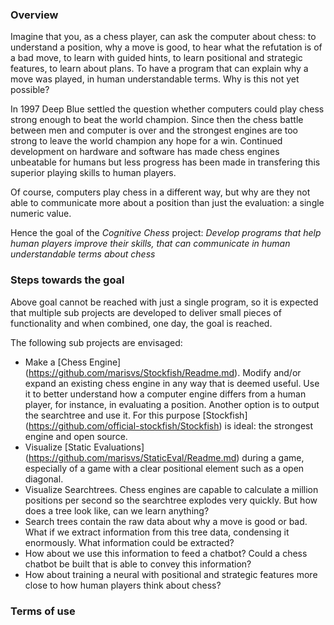 ### Overview

Imagine that you, as a chess player, can ask the computer about chess: to understand a position, why a move is good, to hear what the refutation is of a bad move, to learn with guided hints, to learn positional and strategic features, to learn about plans. To have a program that can explain why a move was played, in human understandable terms. Why is this not yet possible?

In 1997 Deep Blue settled the question whether computers could play chess strong enough to beat the world champion. Since then the chess battle between men and computer is over and the strongest engines are too strong to leave the world champion any hope for a win.
Continued development on hardware and software has made chess engines unbeatable for humans but less progress has been made in transfering this superior playing skills to human players.

Of course, computers play chess in a different way, but why are they not able to communicate more about a position than just the evaluation: a single numeric value.

Hence the goal of the *Cognitive Chess* project:
*Develop programs that help human players improve their skills, that can communicate in human understandable terms about chess*


### Steps towards the goal

Above goal cannot be reached with just a single program, so it is expected that multiple sub projects are developed to deliver small pieces of functionality and when combined, one day, the goal is reached.

The following sub projects are envisaged:
* Make a [Chess Engine] (https://github.com/marisvs/Stockfish/Readme.md). Modify and/or expand an existing chess engine in any way that is deemed useful. Use it to better understand how a computer engine differs from a human player, for instance, in evaluating a position. Another option is to output the searchtree and use it.
For this purpose [Stockfish] (https://github.com/official-stockfish/Stockfish) is ideal: the strongest engine and open source.
* Visualize [Static Evaluations] (https://github.com/marisvs/StaticEval/Readme.md) during a game, especially of a game with a clear positional element such as a open diagonal.
* Visualize Searchtrees. Chess engines are capable to calculate a million positions per second so the searchtree explodes very quickly. But how does a tree look like, can we learn anything?
* Search trees contain the raw data about why a move is good or bad. What if we extract information from this tree data, condensing it enormously. What information could be extracted?
* How about we use this information to feed a chatbot? Could a chess chatbot be built that is able to convey this information?
* How about training a neural with positional and strategic features more close to how human players think about chess?



### Terms of use

